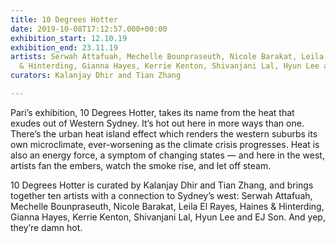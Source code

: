 ```yaml
---
title: 10 Degrees Hotter
date: 2019-10-08T17:12:57.000+00:00
exhibition_start: 12.10.19
exhibition_end: 23.11.19
artists: Serwah Attafuah, Mechelle Bounpraseuth, Nicole Barakat, Leila El Rayes, Haines
  & Hinterding, Gianna Hayes, Kerrie Kenton, Shivanjani Lal, Hyun Lee and EJ Son
curators: Kalanjay Dhir and Tian Zhang

---
```

Pari’s  exhibition, 10 Degrees Hotter, takes its name from the heat that exudes out of Western Sydney. It’s hot out here in more ways than one. There’s the urban heat island effect which renders the western suburbs its own microclimate, ever-worsening as the climate crisis progresses. Heat is also an energy force, a symptom of changing states — and here in the west, artists fan the embers, watch the smoke rise, and let off steam.

10 Degrees Hotter is curated by Kalanjay Dhir and Tian Zhang, and brings together ten artists with a connection to Sydney’s west: Serwah Attafuah, Mechelle Bounpraseuth, Nicole Barakat, Leila El Rayes, Haines & Hinterding, Gianna Hayes, Kerrie Kenton, Shivanjani Lal, Hyun Lee and EJ Son. And yep, they’re damn hot.